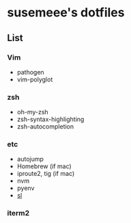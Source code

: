 # susemeee's dotfiles

## List

### Vim
- pathogen
- vim-polyglot

### zsh
- oh-my-zsh
- zsh-syntax-highlighting
- zsh-autocompletion

### etc
- autojump
- Homebrew (if mac)
- iproute2, tig (if mac)
- nvm
- pyenv
- [sl](https://github.com/mtoyoda/sl)

### iterm2
